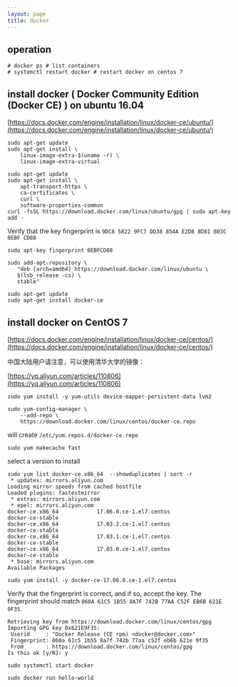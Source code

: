 ```yaml
---
layout: page
title: docker
---
```


## operation

```
# docker ps # list containers
# systemctl restart docker # restart docker on centos 7
```

## install docker ( Docker Community Edition (Docker CE) ) on ubuntu 16.04

[https://docs.docker.com/engine/installation/linux/docker-ce/ubuntu/](https://docs.docker.com/engine/installation/linux/docker-ce/ubuntu/)

```
sudo apt-get update
sudo apt-get install \
    linux-image-extra-$(uname -r) \
    linux-image-extra-virtual
```

```
sudo apt-get update
sudo apt-get install \
    apt-transport-https \
    ca-certificates \
    curl \
    software-properties-common
curl -fsSL https://download.docker.com/linux/ubuntu/gpg | sudo apt-key add -
```

Verify that the key fingerprint is `9DC8 5822 9FC7 DD38 854A E2D8 8D81 803C 0EBF CD88`

```
sudo apt-key fingerprint 0EBFCD88
```

```
sudo add-apt-repository \
   "deb [arch=amd64] https://download.docker.com/linux/ubuntu \
   $(lsb_release -cs) \
   stable"
```

```
sudo apt-get update
sudo apt-get install docker-ce
```

## install docker on CentOS 7

[https://docs.docker.com/engine/installation/linux/docker-ce/centos/](https://docs.docker.com/engine/installation/linux/docker-ce/centos/)

中国大陆用户请注意，可以使用清华大学的镜像：

[https://yq.aliyun.com/articles/110806](https://yq.aliyun.com/articles/110806)

```
sudo yum install -y yum-utils device-mapper-persistent-data lvm2
```

```
sudo yum-config-manager \
    --add-repo \
    https://download.docker.com/linux/centos/docker-ce.repo
```

will create `/etc/yum.repos.d/docker-ce.repo`

```
sudo yum makecache fast
```

select a version to install

```
sudo yum list docker-ce.x86_64  --showduplicates | sort -r
 * updates: mirrors.aliyun.com
Loading mirror speeds from cached hostfile
Loaded plugins: fastestmirror
 * extras: mirrors.aliyun.com
 * epel: mirrors.aliyun.com
docker-ce.x86_64            17.06.0.ce-1.el7.centos             docker-ce-stable
docker-ce.x86_64            17.03.2.ce-1.el7.centos             docker-ce-stable
docker-ce.x86_64            17.03.1.ce-1.el7.centos             docker-ce-stable
docker-ce.x86_64            17.03.0.ce-1.el7.centos             docker-ce-stable
 * base: mirrors.aliyun.com
Available Packages
```

```
sudo yum install -y docker-ce-17.06.0.ce-1.el7.centos
```

Verify that the fingerprint is correct, and if so, accept the key. The fingerprint should match `060A 61C5 1B55 8A7F 742B 77AA C52F EB6B 621E 9F35`.

```
Retrieving key from https://download.docker.com/linux/centos/gpg
Importing GPG key 0x621E9F35:
 Userid     : "Docker Release (CE rpm) <docker@docker.com>"
 Fingerprint: 060a 61c5 1b55 8a7f 742b 77aa c52f eb6b 621e 9f35
 From       : https://download.docker.com/linux/centos/gpg
Is this ok [y/N]: y
```

```
sudo systemctl start docker
```

```
sudo docker run hello-world
```
